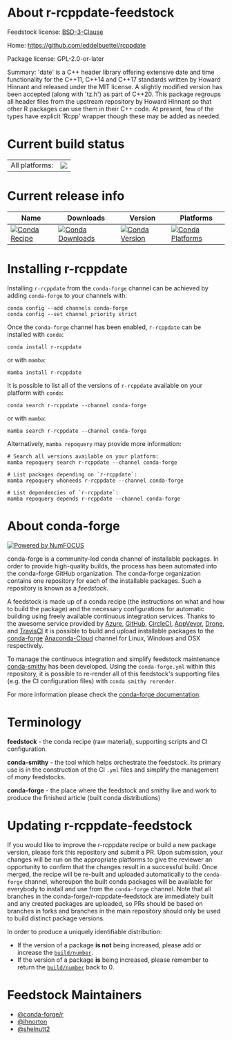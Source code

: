 About r-rcppdate-feedstock
==========================

Feedstock license: [BSD-3-Clause](https://github.com/conda-forge/r-rcppdate-feedstock/blob/main/LICENSE.txt)

Home: https://github.com/eddelbuettel/rcppdate

Package license: GPL-2.0-or-later

Summary: 'date' is a C++ header library offering extensive date and time functionality for the C++11, C++14 and C++17 standards written by Howard Hinnant and released under the MIT license. A slightly modified version has been accepted (along with 'tz.h') as part of C++20. This package regroups all header files from the upstream repository by Howard Hinnant so that other R packages can use them in their C++ code. At present, few of the types have explicit 'Rcpp' wrapper though these may be added as needed.

Current build status
====================


<table><tr><td>All platforms:</td>
    <td>
      <a href="https://dev.azure.com/conda-forge/feedstock-builds/_build/latest?definitionId=10488&branchName=main">
        <img src="https://dev.azure.com/conda-forge/feedstock-builds/_apis/build/status/r-rcppdate-feedstock?branchName=main">
      </a>
    </td>
  </tr>
</table>

Current release info
====================

| Name | Downloads | Version | Platforms |
| --- | --- | --- | --- |
| [![Conda Recipe](https://img.shields.io/badge/recipe-r--rcppdate-green.svg)](https://anaconda.org/conda-forge/r-rcppdate) | [![Conda Downloads](https://img.shields.io/conda/dn/conda-forge/r-rcppdate.svg)](https://anaconda.org/conda-forge/r-rcppdate) | [![Conda Version](https://img.shields.io/conda/vn/conda-forge/r-rcppdate.svg)](https://anaconda.org/conda-forge/r-rcppdate) | [![Conda Platforms](https://img.shields.io/conda/pn/conda-forge/r-rcppdate.svg)](https://anaconda.org/conda-forge/r-rcppdate) |

Installing r-rcppdate
=====================

Installing `r-rcppdate` from the `conda-forge` channel can be achieved by adding `conda-forge` to your channels with:

```
conda config --add channels conda-forge
conda config --set channel_priority strict
```

Once the `conda-forge` channel has been enabled, `r-rcppdate` can be installed with `conda`:

```
conda install r-rcppdate
```

or with `mamba`:

```
mamba install r-rcppdate
```

It is possible to list all of the versions of `r-rcppdate` available on your platform with `conda`:

```
conda search r-rcppdate --channel conda-forge
```

or with `mamba`:

```
mamba search r-rcppdate --channel conda-forge
```

Alternatively, `mamba repoquery` may provide more information:

```
# Search all versions available on your platform:
mamba repoquery search r-rcppdate --channel conda-forge

# List packages depending on `r-rcppdate`:
mamba repoquery whoneeds r-rcppdate --channel conda-forge

# List dependencies of `r-rcppdate`:
mamba repoquery depends r-rcppdate --channel conda-forge
```


About conda-forge
=================

[![Powered by
NumFOCUS](https://img.shields.io/badge/powered%20by-NumFOCUS-orange.svg?style=flat&colorA=E1523D&colorB=007D8A)](https://numfocus.org)

conda-forge is a community-led conda channel of installable packages.
In order to provide high-quality builds, the process has been automated into the
conda-forge GitHub organization. The conda-forge organization contains one repository
for each of the installable packages. Such a repository is known as a *feedstock*.

A feedstock is made up of a conda recipe (the instructions on what and how to build
the package) and the necessary configurations for automatic building using freely
available continuous integration services. Thanks to the awesome service provided by
[Azure](https://azure.microsoft.com/en-us/services/devops/), [GitHub](https://github.com/),
[CircleCI](https://circleci.com/), [AppVeyor](https://www.appveyor.com/),
[Drone](https://cloud.drone.io/welcome), and [TravisCI](https://travis-ci.com/)
it is possible to build and upload installable packages to the
[conda-forge](https://anaconda.org/conda-forge) [Anaconda-Cloud](https://anaconda.org/)
channel for Linux, Windows and OSX respectively.

To manage the continuous integration and simplify feedstock maintenance
[conda-smithy](https://github.com/conda-forge/conda-smithy) has been developed.
Using the ``conda-forge.yml`` within this repository, it is possible to re-render all of
this feedstock's supporting files (e.g. the CI configuration files) with ``conda smithy rerender``.

For more information please check the [conda-forge documentation](https://conda-forge.org/docs/).

Terminology
===========

**feedstock** - the conda recipe (raw material), supporting scripts and CI configuration.

**conda-smithy** - the tool which helps orchestrate the feedstock.
                   Its primary use is in the construction of the CI ``.yml`` files
                   and simplify the management of *many* feedstocks.

**conda-forge** - the place where the feedstock and smithy live and work to
                  produce the finished article (built conda distributions)


Updating r-rcppdate-feedstock
=============================

If you would like to improve the r-rcppdate recipe or build a new
package version, please fork this repository and submit a PR. Upon submission,
your changes will be run on the appropriate platforms to give the reviewer an
opportunity to confirm that the changes result in a successful build. Once
merged, the recipe will be re-built and uploaded automatically to the
`conda-forge` channel, whereupon the built conda packages will be available for
everybody to install and use from the `conda-forge` channel.
Note that all branches in the conda-forge/r-rcppdate-feedstock are
immediately built and any created packages are uploaded, so PRs should be based
on branches in forks and branches in the main repository should only be used to
build distinct package versions.

In order to produce a uniquely identifiable distribution:
 * If the version of a package **is not** being increased, please add or increase
   the [``build/number``](https://docs.conda.io/projects/conda-build/en/latest/resources/define-metadata.html#build-number-and-string).
 * If the version of a package **is** being increased, please remember to return
   the [``build/number``](https://docs.conda.io/projects/conda-build/en/latest/resources/define-metadata.html#build-number-and-string)
   back to 0.

Feedstock Maintainers
=====================

* [@conda-forge/r](https://github.com/conda-forge/r/)
* [@ihnorton](https://github.com/ihnorton/)
* [@shelnutt2](https://github.com/shelnutt2/)

